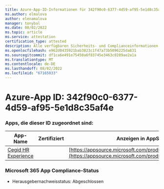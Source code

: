 ```yaml
---
title: Azure-App-ID-Informationen für 342f90c0-6377-4d59-af95-5e1d8c35af4e
ms.author: elmalova
author: elenamalova
manager: tonybal
ms.date: 08/02/2022
ms.topic: article
ms.service: attestation
certification_type: attested
description: Alle verfügbaren Sicherheits- und Complianceinformationen für 342f90c0-6377-4d59-af95-5e1d8c35af4e.
ms.openlocfilehash: e962d0435921bab3823c1f47a73b5096225da831
ms.sourcegitcommit: df1ca6e491e75450a6f83745e3463c0289ae2a1a
ms.translationtype: MT
ms.contentlocale: de-DE
ms.lasthandoff: 08/02/2022
ms.locfileid: "67165033"
---
```

# <a name="azure-app-id-342f90c0-6377-4d59-af95-5e1d8c35af4e"></a>Azure-App ID: 342f90c0-6377-4d59-af95-5e1d8c35af4e


### <a name="apps-associated-with-this-id"></a>Apps, die dieser ID zugeordnet sind:
| **App-Name** | **Zertifiziert** | **Anzeigen in AppSource** |
|--------------|---------------|-----------------------|
| [Cegid HR Experience](../forward/WA200004302.md) |  | [https://appsource.microsoft.com/product/office/WA200004302](https://appsource.microsoft.com/product/office/WA200004302) |

### <a name="microsoft-365-app-compliance-status"></a>Microsoft 365 App Compliance-Status
- Herausgebernachweisstatus: Abgeschlossen

